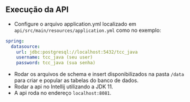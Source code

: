 ## Execução da API

- Configure o arquivo application.yml localizado em `api/src/main/resources/application.yml` como no exemplo:

```yml
spring:
  datasource:
    url: jdbc:postgresql://localhost:5432/tcc_java
    username: tcc_java (seu user)
    password: tcc_java (sua senha)
```

- Rodar os arquivos de schema e insert disponibilizados na pasta `/data` para criar e popular as tabelas do banco de dados.
- Rodar a api no Intellij utilizando a JDK 11.
- A api roda no endereço `localhost:8081`.
